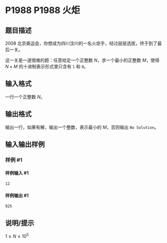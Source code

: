 # P1988 P1988 火炬

## 题目描述

2008 北京奥运会，你想成为四川汶川的一名火炬手，经过层层选拔，终于到了最后一关。

这一关是一道很难的题：任意给定一个正整数 $N$，求一个最小的正整数 $M$，使得 $N \times M$ 的十进制表示形式里只含有 `1` 和 `0`。


## 输入格式

一行一个正整数 $N$。


## 输出格式

输出一行，如果有解，输出一个整数，表示最小的 $M$，否则输出 `No Solution`。

## 输入输出样例

### 样例 #1

#### 样例输入 #1

```
12
```

#### 样例输出 #1

```
925
```

## 说明/提示

$1\le N\le 10^5$
